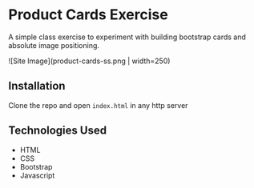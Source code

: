 # Product Cards Exercise

A simple class exercise to experiment with building bootstrap cards and absolute image positioning. 

![Site Image](product-cards-ss.png | width=250)

## Installation

Clone the repo and open `index.html` in any http server

## Technologies Used
* HTML
* CSS
* Bootstrap
* Javascript
